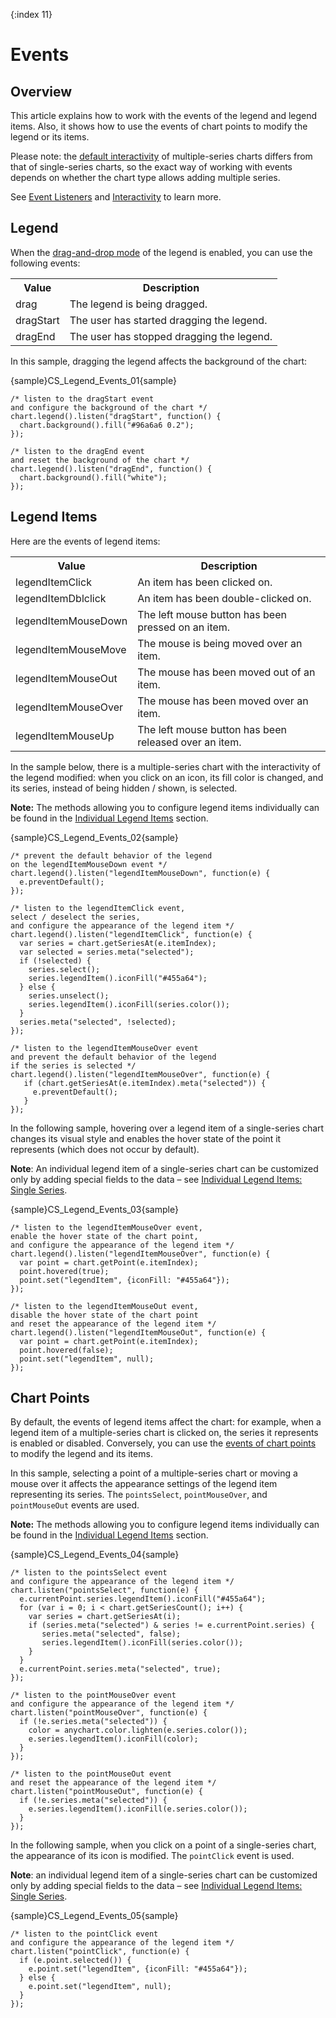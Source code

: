 {:index 11}
# Events

## Overview

This article explains how to work with the events of the legend and legend items. Also, it shows how to use the events of chart points to modify the legend or its items.

Please note: the [default interactivity](Basic_Settings#default_interactivity) of multiple-series charts differs from that of single-series charts, so the exact way of working with events depends on whether the chart type allows adding multiple series.

See [Event Listeners](../Event_Listeners) and [Interactivity](../Interactivity) to learn more.

## Legend

When the [drag-and-drop mode](Basic_Settings#drag_and_drop) of the legend is enabled, you can use the following events:

<table>
<tr><th>Value</th><th>Description</th></tr>
<tr><td>drag</td><td>The legend is being dragged.</td></tr>
<tr><td>dragStart</td><td>The user has started dragging the legend.</td></tr>
<tr><td>dragEnd</td><td>The user has stopped dragging the legend.</td></tr>
</table>

In this sample, dragging the legend affects the background of the chart:

{sample}CS\_Legend\_Events\_01{sample}

```
/* listen to the dragStart event
and configure the background of the chart */
chart.legend().listen("dragStart", function() {
  chart.background().fill("#96a6a6 0.2");
});

/* listen to the dragEnd event
and reset the background of the chart */
chart.legend().listen("dragEnd", function() {
  chart.background().fill("white");
});    
```

## Legend Items

Here are the events of legend items:

<table>
<tr><th>Value</th><th>Description</th></tr>
<tr><td>legendItemClick</td><td>An item has been clicked on.</td></tr>
<tr><td>legendItemDblclick</td><td>An item has been double-clicked on.</td></tr>
<tr><td>legendItemMouseDown</td><td>The left mouse button has been pressed on an item.</td></tr>
<tr><td>legendItemMouseMove</td><td>The mouse is being moved over an item.</td></tr>
<tr><td>legendItemMouseOut</td><td>The mouse has been moved out of an item.</td></tr>
<tr><td>legendItemMouseOver</td><td>The mouse has been moved over an item.</td></tr>
<tr><td>legendItemMouseUp</td><td>The left mouse button has been released over an item.</td></tr>
</table>

In the sample below, there is a multiple-series chart with the interactivity of the legend modified: when you click on an icon, its fill color is changed, and its series, instead of being hidden / shown, is selected.

**Note:** The methods allowing you to configure legend items individually can be found in the [Individual Legend Items](Individual_Legend_Items) section.

{sample}CS\_Legend\_Events\_02{sample}

```
/* prevent the default behavior of the legend
on the legendItemMouseDown event */
chart.legend().listen("legendItemMouseDown", function(e) {
  e.preventDefault();
});

/* listen to the legendItemClick event,
select / deselect the series,
and configure the appearance of the legend item */
chart.legend().listen("legendItemClick", function(e) {
  var series = chart.getSeriesAt(e.itemIndex);
  var selected = series.meta("selected");
  if (!selected) {
    series.select();
    series.legendItem().iconFill("#455a64");
  } else {
    series.unselect();
    series.legendItem().iconFill(series.color());
  }
  series.meta("selected", !selected);
});

/* listen to the legendItemMouseOver event
and prevent the default behavior of the legend
if the series is selected */
chart.legend().listen("legendItemMouseOver", function(e) {
   if (chart.getSeriesAt(e.itemIndex).meta("selected")) {
     e.preventDefault();
   }
});
```

In the following sample, hovering over a legend item of a single-series chart changes its visual style and enables the hover state of the point it represents (which does not occur by default).

**Note**: An individual legend item of a single-series chart can be customized only by adding special fields to the data – see [Individual Legend Items: Single Series](Individual_Legend_Items#single_series).

{sample}CS\_Legend\_Events\_03{sample}

```
/* listen to the legendItemMouseOver event,
enable the hover state of the chart point,
and configure the appearance of the legend item */
chart.legend().listen("legendItemMouseOver", function(e) {
  var point = chart.getPoint(e.itemIndex);
  point.hovered(true);
  point.set("legendItem", {iconFill: "#455a64"});
});

/* listen to the legendItemMouseOut event,
disable the hover state of the chart point
and reset the appearance of the legend item */
chart.legend().listen("legendItemMouseOut", function(e) {
  var point = chart.getPoint(e.itemIndex);
  point.hovered(false);
  point.set("legendItem", null);
});
```

## Chart Points

By default, the events of legend items affect the chart: for example, when a legend item of a multiple-series chart is clicked on, the series it represents is enabled or disabled. Conversely, you can use the [events of chart points](../Event_Listeners#point-related) to modify the legend and its items.

In this sample, selecting a point of a multiple-series chart or moving a mouse over it affects the appearance settings of the legend item representing its series. The `pointsSelect`, `pointMouseOver`, and `pointMouseOut` events are used.

**Note:** The methods allowing you to configure legend items individually can be found in the [Individual Legend Items](Individual_Legend_Items) section.

{sample}CS\_Legend\_Events\_04{sample}

```
/* listen to the pointsSelect event
and configure the appearance of the legend item */
chart.listen("pointsSelect", function(e) {
  e.currentPoint.series.legendItem().iconFill("#455a64");
  for (var i = 0; i < chart.getSeriesCount(); i++) {
    var series = chart.getSeriesAt(i);
    if (series.meta("selected") & series != e.currentPoint.series) {
       series.meta("selected", false);
       series.legendItem().iconFill(series.color());
    }
  }
  e.currentPoint.series.meta("selected", true);
});

/* listen to the pointMouseOver event
and configure the appearance of the legend item */
chart.listen("pointMouseOver", function(e) {
  if (!e.series.meta("selected")) {
    color = anychart.color.lighten(e.series.color());
    e.series.legendItem().iconFill(color);
  }
});

/* listen to the pointMouseOut event
and reset the appearance of the legend item */
chart.listen("pointMouseOut", function(e) {
  if (!e.series.meta("selected")) {
    e.series.legendItem().iconFill(e.series.color());
  }
});
```

In the following sample, when you click on a point of a single-series chart, the appearance of its icon is modified. The `pointClick` event is used.

**Note**: an individual legend item of a single-series chart can be customized only by adding special fields to the data – see [Individual Legend Items: Single Series](Individual_Legend_Items#single_series).

{sample}CS\_Legend\_Events\_05{sample}

```
/* listen to the pointClick event
and configure the appearance of the legend item */
chart.listen("pointClick", function(e) {
  if (e.point.selected()) {
    e.point.set("legendItem", {iconFill: "#455a64"});
  } else {
    e.point.set("legendItem", null);
  }
});
```
